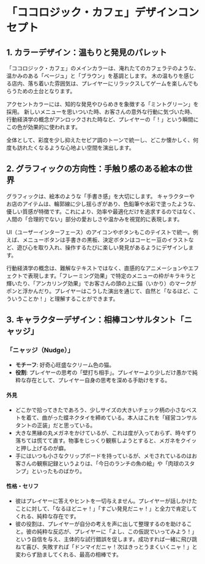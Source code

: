 # 「ココロジック・カフェ」デザインコンセプト

## 1. カラーデザイン：温もりと発見のパレット

「ココロジック・カフェ」のメインカラーは、淹れたてのカフェラテのような、温かみのある「ベージュ」と「ブラウン」を基調とします。 木の温もりを感じる店内、落ち着いた雰囲気は、プレイヤーにリラックスしてゲームを楽しんでもらうための土台となります。

アクセントカラーには、知的な発見やひらめきを象徴する「ミントグリーン」を採用。 新しいメニューを思いついた時、お客さんの意外な行動に気づいた時、行動経済学の概念がアンロックされた時など、プレイヤーの「！」という瞬間にこの色が効果的に使われます。

全体として、彩度を少し抑えたセピア調のトーンで統一し、どこか懐かしく、何度も訪れたくなるような心地よい空間を演出します。

## 2. グラフィックの方向性：手触り感のある絵本の世界

グラフィックは、絵本のような「手書き感」を大切にします。
キャラクターやお店のアイテムは、輪郭線に少し揺らぎがあり、色鉛筆や水彩で塗ったような、優しい質感が特徴です。これにより、効率や最適化だけを追求するのではなく、人間の「合理的でない」部分の愛おしさや温かみを視覚的に表現します。

UI（ユーザーインターフェース）のアイコンやボタンもこのテイストで統一。例えば、メニューボタンは手書きの黒板、決定ボタンはコーヒー豆のイラストなど、遊び心を取り入れ、操作するたびに楽しい発見があるようにデザインします。

行動経済学の概念は、難解なテキストではなく、直感的なアニメーションやエフェクトで表現します。「フレーミング効果」で特定のメニューの枠がキラキラと輝いたり、「アンカリング効果」でお客さんの頭の上に錨（いかり）のマークがポンと浮かんだり。プレイヤーはこうした演出を通じて、自然と「なるほど、こういうことか！」と理解することができます。

## 3. キャラクターデザイン：相棒コンサルタント「ニャッジ」

### 「ニャッジ（Nudge）」

- **モチーフ**: 好奇心旺盛なクリーム色の猫。
- **役割**: プレイヤーの思考の「壁打ち相手」。プレイヤーより少しだけ愚かで純粋な存在として、プレイヤー自身の思考を深める手助けをする。

#### 外見

- どこかで拾ってきたであろう、少しサイズの大きいチェック柄の小さなベストを着て、曲がった蝶ネクタイを締めている。本人はこれを「経営コンサルタントの正装」だと思っている。
- 大きな黒縁の丸メガネをかけているが、これは度が入っておらず、時々ずり落ちては慌てて直す。物事をじっくり観察しようとすると、メガネをクイッと押し上げるのが癖。
- 手にはいつも小さなクリップボードを持っているが、メモされているのはお客さんの観察記録というよりは、「今日のランチの魚の絵」や「肉球のスタンプ」といったものばかり。

#### 性格・セリフ

- 彼はプレイヤーに答えやヒントを一切与えません。プレイヤーが話しかけたことに対して、「なるほどニャ！」「すごい発見だニャ！」と全力で肯定してくれる、純粋な存在です。
- 彼の役割は、プレイヤーが自分の考えを声に出して整理するのを助けること。彼の純粋な反応が、プレイヤーに「よし、この仮説でいってみよう！」という自信を与え、主体的な試行錯誤を促します。成功すれば一緒に飛び跳ねて喜び、失敗すれば「ドンマイだニャ！次はきっとうまくいくニャ！」と変わらず励ましてくれる、最高の相棒です。

